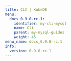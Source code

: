 ```yaml
---
title: CLI | KubeDB
menu:
  docs_0.9.0-rc.1:
    identifier: my-cli-mysql
    name: Cli
    parent: my-mysql-guides
    weight: 45
menu_name: docs_0.9.0-rc.1
info:
  version: 0.9.0-rc.1
---
```


